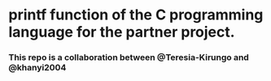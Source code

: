 # printf function of the C programming language for the partner project.
### This repo is a collaboration between @Teresia-Kirungo and @khanyi2004 
